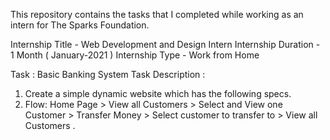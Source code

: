 This repository contains the tasks that I completed while working as an intern for The Sparks Foundation.

Internship Title - Web Development and Design Intern
Internship Duration - 1 Month ( January-2021 )
Internship Type - Work from Home

Task : Basic Banking System
Task Description : 
1. Create a simple dynamic website which has the following specs.
2. Flow: Home Page > View all Customers > Select and View one Customer > Transfer Money > Select customer to transfer to > View all Customers .
